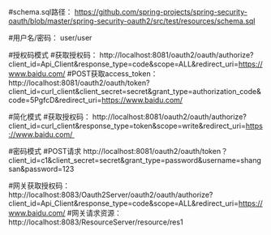 #schema.sql路径：			https://github.com/spring-projects/spring-security-oauth/blob/master/spring-security-oauth2/src/test/resources/schema.sql

#用户名/密码：				user/user

#授权码模式
#获取授权码：				http://localhost:8081/oauth2/oauth/authorize?client_id=Api_Client&response_type=code&scope=ALL&redirect_uri=https://www.baidu.com/
#POST获取access_token：	http://localhost:8081/oauth2/oauth/token?client_id=curl_client&client_secret=secret&grant_type=authorization_code&code=5PgfcD&redirect_uri=https://www.baidu.com/

#简化模式
#获取授权码：				http://localhost:8081/oauth2/oauth/authorize?client_id=curl_client&response_type=token&scope=write&redirect_uri=https://www.baidu.com/ 

#密码模式
#POST请求				http://localhost:8081/oauth2/oauth/token？client_id=c1&client_secret=secret&grant_type=password&username=shangsan&password=123 


#网关获取授权码：			http://localhost:8083/Oauth2Server/oauth2/oauth/authorize?client_id=Api_Client&response_type=code&scope=ALL&redirect_uri=https://www.baidu.com/
#网关请求资源：				http://localhost:8083/ResourceServer/resource/res1